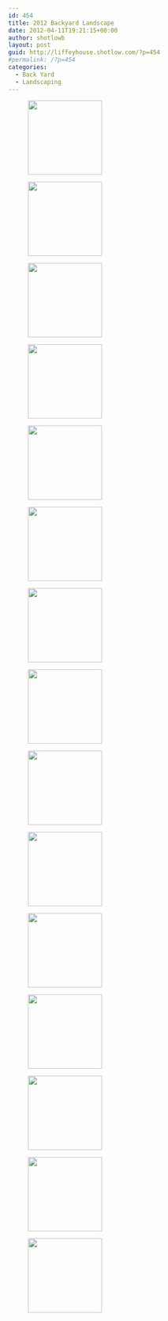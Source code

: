 ```yaml
---
id: 454
title: 2012 Backyard Landscape
date: 2012-04-11T19:21:15+00:00
author: shotlowb
layout: post
guid: http://liffeyhouse.shotlow.com/?p=454
#permalink: /?p=454
categories:
  - Back Yard
  - Landscaping
---
```

<div id='gallery-10' class='gallery galleryid-454 gallery-columns-3 gallery-size-thumbnail'>
  <figure class='gallery-item'>

  <div class='gallery-icon portrait'>
    <a href='http://localhost:4567/wp-content/uploads/2012/04/P4040030.jpg'><img width="150" height="150" src="http://localhost:4567/wp-content/uploads/2012/04/P4040030-150x150.jpg" class="attachment-thumbnail size-thumbnail" alt="" srcset="http://localhost:4567/wp-content/uploads/2012/04/P4040030-150x150.jpg 150w, http://localhost:4567/wp-content/uploads/2012/04/P4040030-100x100.jpg 100w" sizes="100vw" /></a>
  </div></figure><figure class='gallery-item'>

  <div class='gallery-icon portrait'>
    <a href='http://localhost:4567/wp-content/uploads/2012/04/P4040029.jpg'><img width="150" height="150" src="http://localhost:4567/wp-content/uploads/2012/04/P4040029-150x150.jpg" class="attachment-thumbnail size-thumbnail" alt="" srcset="http://localhost:4567/wp-content/uploads/2012/04/P4040029-150x150.jpg 150w, http://localhost:4567/wp-content/uploads/2012/04/P4040029-100x100.jpg 100w" sizes="100vw" /></a>
  </div></figure><figure class='gallery-item'>

  <div class='gallery-icon portrait'>
    <a href='http://localhost:4567/wp-content/uploads/2012/04/P4040028.jpg'><img width="150" height="150" src="http://localhost:4567/wp-content/uploads/2012/04/P4040028-150x150.jpg" class="attachment-thumbnail size-thumbnail" alt="" srcset="http://localhost:4567/wp-content/uploads/2012/04/P4040028-150x150.jpg 150w, http://localhost:4567/wp-content/uploads/2012/04/P4040028-100x100.jpg 100w" sizes="100vw" /></a>
  </div></figure><figure class='gallery-item'>

  <div class='gallery-icon landscape'>
    <a href='http://localhost:4567/wp-content/uploads/2012/04/P4040027.jpg'><img width="150" height="150" src="http://localhost:4567/wp-content/uploads/2012/04/P4040027-150x150.jpg" class="attachment-thumbnail size-thumbnail" alt="" srcset="http://localhost:4567/wp-content/uploads/2012/04/P4040027-150x150.jpg 150w, http://localhost:4567/wp-content/uploads/2012/04/P4040027-100x100.jpg 100w" sizes="100vw" /></a>
  </div></figure><figure class='gallery-item'>

  <div class='gallery-icon landscape'>
    <a href='http://localhost:4567/wp-content/uploads/2012/04/P4040026.jpg'><img width="150" height="150" src="http://localhost:4567/wp-content/uploads/2012/04/P4040026-150x150.jpg" class="attachment-thumbnail size-thumbnail" alt="" srcset="http://localhost:4567/wp-content/uploads/2012/04/P4040026-150x150.jpg 150w, http://localhost:4567/wp-content/uploads/2012/04/P4040026-100x100.jpg 100w" sizes="100vw" /></a>
  </div></figure><figure class='gallery-item'>

  <div class='gallery-icon portrait'>
    <a href='http://localhost:4567/wp-content/uploads/2012/04/P4040025.jpg'><img width="150" height="150" src="http://localhost:4567/wp-content/uploads/2012/04/P4040025-150x150.jpg" class="attachment-thumbnail size-thumbnail" alt="" srcset="http://localhost:4567/wp-content/uploads/2012/04/P4040025-150x150.jpg 150w, http://localhost:4567/wp-content/uploads/2012/04/P4040025-100x100.jpg 100w" sizes="100vw" /></a>
  </div></figure><figure class='gallery-item'>

  <div class='gallery-icon portrait'>
    <a href='http://localhost:4567/wp-content/uploads/2012/04/P4040024.jpg'><img width="150" height="150" src="http://localhost:4567/wp-content/uploads/2012/04/P4040024-150x150.jpg" class="attachment-thumbnail size-thumbnail" alt="" srcset="http://localhost:4567/wp-content/uploads/2012/04/P4040024-150x150.jpg 150w, http://localhost:4567/wp-content/uploads/2012/04/P4040024-100x100.jpg 100w" sizes="100vw" /></a>
  </div></figure><figure class='gallery-item'>

  <div class='gallery-icon landscape'>
    <a href='http://localhost:4567/wp-content/uploads/2012/04/P4040022.jpg'><img width="150" height="150" src="http://localhost:4567/wp-content/uploads/2012/04/P4040022-150x150.jpg" class="attachment-thumbnail size-thumbnail" alt="" srcset="http://localhost:4567/wp-content/uploads/2012/04/P4040022-150x150.jpg 150w, http://localhost:4567/wp-content/uploads/2012/04/P4040022-100x100.jpg 100w" sizes="100vw" /></a>
  </div></figure><figure class='gallery-item'>

  <div class='gallery-icon landscape'>
    <a href='http://localhost:4567/wp-content/uploads/2012/04/P4040021.jpg'><img width="150" height="150" src="http://localhost:4567/wp-content/uploads/2012/04/P4040021-150x150.jpg" class="attachment-thumbnail size-thumbnail" alt="" srcset="http://localhost:4567/wp-content/uploads/2012/04/P4040021-150x150.jpg 150w, http://localhost:4567/wp-content/uploads/2012/04/P4040021-100x100.jpg 100w" sizes="100vw" /></a>
  </div></figure><figure class='gallery-item'>

  <div class='gallery-icon landscape'>
    <a href='http://localhost:4567/wp-content/uploads/2012/04/P4040020.jpg'><img width="150" height="150" src="http://localhost:4567/wp-content/uploads/2012/04/P4040020-150x150.jpg" class="attachment-thumbnail size-thumbnail" alt="" srcset="http://localhost:4567/wp-content/uploads/2012/04/P4040020-150x150.jpg 150w, http://localhost:4567/wp-content/uploads/2012/04/P4040020-100x100.jpg 100w" sizes="100vw" /></a>
  </div></figure><figure class='gallery-item'>

  <div class='gallery-icon portrait'>
    <a href='http://localhost:4567/wp-content/uploads/2012/04/P3280012.jpg'><img width="150" height="150" src="http://localhost:4567/wp-content/uploads/2012/04/P3280012-150x150.jpg" class="attachment-thumbnail size-thumbnail" alt="" srcset="http://localhost:4567/wp-content/uploads/2012/04/P3280012-150x150.jpg 150w, http://localhost:4567/wp-content/uploads/2012/04/P3280012-100x100.jpg 100w" sizes="100vw" /></a>
  </div></figure><figure class='gallery-item'>

  <div class='gallery-icon portrait'>
    <a href='http://localhost:4567/wp-content/uploads/2012/04/P3280009.jpg'><img width="150" height="150" src="http://localhost:4567/wp-content/uploads/2012/04/P3280009-150x150.jpg" class="attachment-thumbnail size-thumbnail" alt="" srcset="http://localhost:4567/wp-content/uploads/2012/04/P3280009-150x150.jpg 150w, http://localhost:4567/wp-content/uploads/2012/04/P3280009-100x100.jpg 100w" sizes="100vw" /></a>
  </div></figure><figure class='gallery-item'>

  <div class='gallery-icon landscape'>
    <a href='http://localhost:4567/wp-content/uploads/2012/04/P3280008.jpg'><img width="150" height="150" src="http://localhost:4567/wp-content/uploads/2012/04/P3280008-150x150.jpg" class="attachment-thumbnail size-thumbnail" alt="" srcset="http://localhost:4567/wp-content/uploads/2012/04/P3280008-150x150.jpg 150w, http://localhost:4567/wp-content/uploads/2012/04/P3280008-100x100.jpg 100w" sizes="100vw" /></a>
  </div></figure><figure class='gallery-item'>

  <div class='gallery-icon landscape'>
    <a href='http://localhost:4567/wp-content/uploads/2012/04/P3280007.jpg'><img width="150" height="150" src="http://localhost:4567/wp-content/uploads/2012/04/P3280007-150x150.jpg" class="attachment-thumbnail size-thumbnail" alt="" srcset="http://localhost:4567/wp-content/uploads/2012/04/P3280007-150x150.jpg 150w, http://localhost:4567/wp-content/uploads/2012/04/P3280007-100x100.jpg 100w" sizes="100vw" /></a>
  </div></figure><figure class='gallery-item'>

  <div class='gallery-icon landscape'>
    <a href='http://localhost:4567/wp-content/uploads/2012/04/P3280006.jpg'><img width="150" height="150" src="http://localhost:4567/wp-content/uploads/2012/04/P3280006-150x150.jpg" class="attachment-thumbnail size-thumbnail" alt="" srcset="http://localhost:4567/wp-content/uploads/2012/04/P3280006-150x150.jpg 150w, http://localhost:4567/wp-content/uploads/2012/04/P3280006-100x100.jpg 100w" sizes="100vw" /></a>
  </div></figure>
</div>
